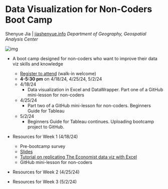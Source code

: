# Data Visualization for Non-Coders Boot Camp

Shenyue Jia | [jiashenyue.info](https://www.jiashenyue.info/)
*Department of Geography, Geospatial Analysis Center*

![img](https://eoimages.gsfc.nasa.gov/images/imagerecords/148000/148678/sakha_burnedarea_2018.png)

- A boot camp designed for non-coders who want to improve their data viz skills and knowledge
  - [Register to attend](https://events.miamioh.edu/event/data_visualization_without_coding24) (walk-in welcome)
  - **4-5:30 pm** on 4/18/24, 4/25/24, 5/2/24
  - 4/18/24
    - Data visualization in Excel and DataWrapper. Part one of a GitHub mini-lesson for non-coders
  - 4/25/24
    - Part two of a GitHub mini-lesson for non-coders. Beginners Guide for Tableau
  - 5/2/24
    - Beginners Guide for Tableau continues. Uploading bootcamp project to GitHub.

- Resources for Week 1 (4/18/24)
  - Pre-bootcamp survey
  - [Slides](https://docs.google.com/presentation/d/1ZxSbaLjEOOXq35MxMHDFxbGH9YxG5eFpMKKRTJ6Icl0/edit?usp=sharing)
  - [Tutorial on replicating The Economist data viz with Excel](https://github.com/jiashenyue/data-viz-non-coders-boot-camp/blob/main/replicate-the-economist-viz-excel.md)
  - GitHub mini-lesson for non-coders
- Resources for Week 2 (4/25/24)
- Resources for Week 3 (5/2/24)
